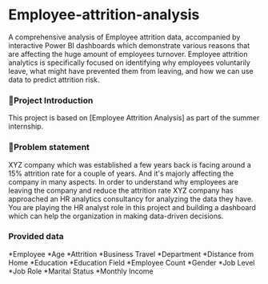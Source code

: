 # Employee-attrition-analysis
A comprehensive analysis of Employee attrition data, accompanied by interactive Power BI dashboards which demonstrate various reasons that are affecting the huge amount of employees turnover.
Employee attrition analytics is specifically focused on identifying why employees voluntarily leave, what might have prevented them from leaving, and how we can use data to predict attrition risk.

### 📝Project Introduction
This  project is based on [Employee Attrition Analysis] as part of the summer internship.

### 🎯Problem statement 
XYZ company which was established a few years back is facing around a 15% attrition rate for a couple of years. And it's majorly affecting the company in many aspects. In order to understand why employees are leaving the company and reduce the attrition rate XYZ company has approached an HR analytics consultancy for analyzing the data they have. You are playing the HR analyst role in this project and building a dashboard which can help the organization in making data-driven decisions.

### Provided data
*Employee
*Age
*Attrition
*Business Travel
*Department
*Distance from Home
*Education
*Education Field
*Employee Count
*Gender
*Job Level
*Job Role
*Marital Status
*Monthly Income
